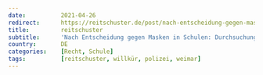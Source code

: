 ```yaml
---
date:          2021-04-26
redirect:      https://reitschuster.de/post/nach-entscheidung-gegen-masken-in-schulen-durchsuchungsaktion-bei-weimarer-richter/
title:         reitschuster
subtitle:      'Nach Entscheidung gegen Masken in Schulen: Durchsuchungsaktion bei Weimarer Richter'
country:       DE
categories:    [Recht, Schule]
tags:          [reitschuster, willkür, polizei, weimar]
---
```


